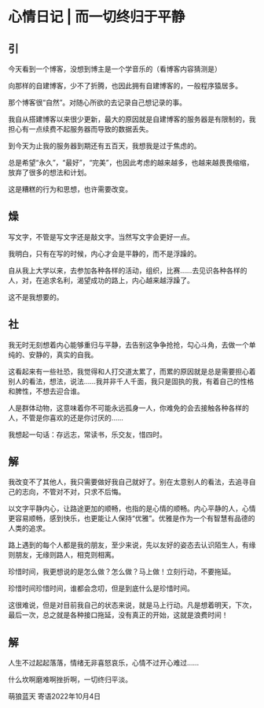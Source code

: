 # 心情日记 | 而一切终归于平静

## 引

今天看到一个博客，没想到博主是一个学音乐的（看博客内容猜测是）

向那样的自建博客，少不了折腾，也因此拥有自建博客的，一般程序猿居多。

那个博客很“自然”。对随心所欲的去记录自己想记录的事。

我自从搭建博客以来很少更新，最大的原因就是自建博客的服务器是有限制的，我担心有一点续费不起服务器而导致的数据丢失。

到今天为止我的服务器到期还有五百天，我想我是过于焦虑的。

总是希望“永久”，“最好”，“完美”，也因此考虑的越来越多，也越来越畏畏缩缩，放弃了很多的想法和计划。

这是糟糕的行为和思想，也许需要改变。

## 燥

写文字，不管是写文字还是敲文字。当然写文字会更好一点。

我明白，只有在写的时候，内心才会是平静的，而不是浮躁的。

自从我上大学以来，去参加各种各样的活动，组织，比赛……去见识各种各样的人，对，在追求名利，渴望成功的路上，内心越来越浮躁了。

这不是我想要的。

## 社

我无时无刻想着内心能够重归与平静，去告别这争争抢抢，勾心斗角，去做一个单纯的、安静的，真实的自我。

这看起来有一些社恐，我觉得和人打交道太累了，而累的原因就是总是需要担心着别人的看法，想法，说法……我并非千人千面，我只是固执的我，有着自己的性格和脾性，不想去迎合谁。

人是群体动物，这意味着你不可能永远孤身一人，你难免的会去接触各种各样的人，不管是你喜欢的还是你讨厌的……

我想起一句话：存远志，常读书，乐交友，惜四时。

## 解

我改变不了其他人，我只需要做好我自己就好了。别在太意别人的看法，去追寻自己的志向，不管对不对，只求不后悔。

以文字平静内心，让路途更加的顺畅，也指的是心情的顺畅。内心平静的人，心情更容易顺畅，感到快乐，也更能让人保持“优雅”。优雅是作为一个有智慧有品德的人类的追求。

路上遇到的每个人都是我的朋友，至少来说，先以友好的姿态去认识陌生人，有缘则朋友，无缘则路人，相克则相离。

珍惜时间，我更想说的是怎么做？怎么做？马上做！立刻行动，不要拖延。

珍惜时间珍惜时间，谁都会念叨，但是到底什么是珍惜时间。

这很难说，但是对目前我自己的状态来说，就是马上行动。凡是想着明天，下次，最后一次，总之就是各种接口拖延，没有真正的开始，这就是浪费时间！



## 解

人生不过起起落落，情绪无非喜怒哀乐，心情不过开心难过……

什么坎啊磨难啊挫折啊，一切终归平淡。



萌狼蓝天 寄语2022年10月4日